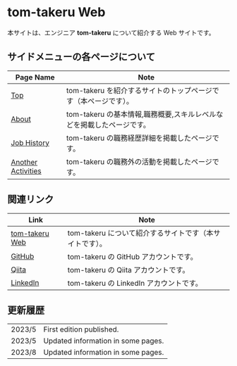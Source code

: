 # tom-takeru Web

本サイトは、エンジニア **tom-takeru** について紹介する Web サイトです。

## サイドメニューの各ページについて

| Page Name                                           | Note                                                                  |
| --------------------------------------------------- | --------------------------------------------------------------------- |
| <a href='/top'>Top</a>                              | tom-takeru を紹介するサイトのトップページです（本ページです）。       |
| <a href='/about'>About</a>                          | tom-takeru の基本情報,職務概要,スキルレベルなどを掲載したページです。 |
| <a href='/jobHistory'>Job History</a>               | tom-takeru の職務経歴詳細を掲載したページです。                       |
| <a href='/anotherActivities'>Another Activities</a> | tom-takeru の職務外の活動を掲載したページです。                       |

## 関連リンク

| Link                                                | Note                                                    |
| --------------------------------------------------- | ------------------------------------------------------- |
| <a href='/top'>tom-takeru Web</a>                   | tom-takeru について紹介するサイトです（本サイトです）。 |
| [GitHub](https://github.com/tom-takeru)             | tom-takeru の GitHub アカウントです。                   |
| [Qiita](https://qiita.com/tom-takeru)               | tom-takeru の Qiita アカウントです。                    |
| [LinkedIn](https://www.linkedin.com/in/tom-takeru/) | tom-takeru の LinkedIn アカウントです。                 |

## 更新履歴

|        |                                    |
| ------ | ---------------------------------- |
| 2023/5 | First edition published.           |
| 2023/5 | Updated information in some pages. |
| 2023/8 | Updated information in some pages. |

